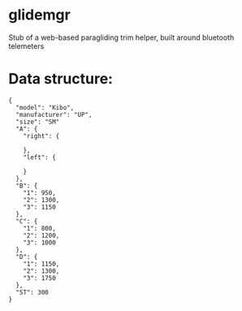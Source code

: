 # glidemgr
Stub of a web-based paragliding trim helper, built around bluetooth telemeters


# Data structure:
```
{
  "model": "Kibo",
  "manufacturer": "UP",
  "size": "SM"
  "A": {
    "right": {

    },
    "left": {
        
    }
  },
  "B": {
    "1": 950,
    "2": 1300,
    "3": 1150
  },
  "C": {
    "1": 800,
    "2": 1200,
    "3": 1000
  },
  "D": {
    "1": 1150,
    "2": 1300,
    "3": 1750
  },
  "ST": 300
}
```
